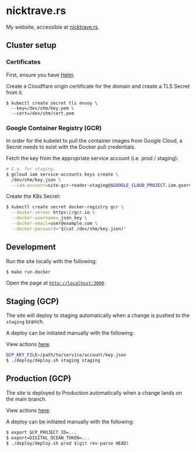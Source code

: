 # nicktrave.rs

My website, accessible at [nicktrave.rs](https://nicktrave.rs).

## Cluster setup

### Certificates

First, ensure you have [Helm](https://helm.sh).

Create a Cloudflare origin certificate for the domain and create a TLS Secret
from it.

```
$ kubectl create secret tls envoy \
  --key=/dev/shm/key.pem \
  --cert=/dev/shm/cert.pem
```

### Google Container Registry (GCR)

In order for the kubelet to pull the container images from Google Cloud, a
Secret needs to exist with the Docker pull credentials.

Fetch the key from the appropriate service account (i.e. prod / staging):

```bash
# E.g. for staging.
$ gcloud iam service-accounts keys create \
  /dev/shm/key.json \
  --iam-account=site-gcr-reader-staging@$GOOGLE_CLOUD_PROJECT.iam.gserviceaccount.com
```

Create the K8s Secret:

```bash
$ kubectl create secret docker-registry gcr \
  --docker-server https://gcr.io \
  --docker-username=_json_key \
  --docker-email=user@example.com \
  --docker-password="$(cat /dev/shm/key.json)"
```

## Development

Run the site locally with the following:

```bash
$ make run-docker
```

Open the page at [`http://localhost:3000`](http://localhost:3000).

## Staging (GCP)

The site will deploy to staging automatically when a change is pushed to the
`staging` branch.

A deploy can be initiated manually with the following:

View actions [here](https://github.com/nicktrav/blog/actions?query=workflow%3A%22Staging+release%22).

```bash
GCP_KEY_FILE=/path/to/service/account/key.json
$ ./deploy/deploy.sh staging staging
```

## Production (GCP)

The site is deployed to Production automatically when a change lands on the
main branch.

View actions [here](https://github.com/nicktrav/blog/actions?query=workflow%3A%22Production+release%22).

A deploy can be initiated manually with the following:

```bash
$ export GCP_PROJECT_ID=...
$ export=DIGITAL_OCEAN_TOKEN=...
$ ./deploy/deploy.sh prod $(git rev-parse HEAD)
```
